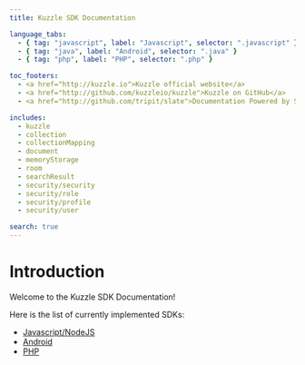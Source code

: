 ```yaml
---
title: Kuzzle SDK Documentation

language_tabs:
  - { tag: "javascript", label: "Javascript", selector: ".javascript" }
  - { tag: "java", label: "Android", selector: ".java" }
  - { tag: "php", label: "PHP", selector: ".php" }

toc_footers:
  - <a href="http://kuzzle.io">Kuzzle official website</a>
  - <a href="http://github.com/kuzzleio/kuzzle">Kuzzle on GitHub</a>
  - <a href="http://github.com/tripit/slate">Documentation Powered by Slate</a>

includes:
  - kuzzle
  - collection
  - collectionMapping
  - document
  - memoryStorage
  - room
  - searchResult
  - security/security
  - security/role
  - security/profile
  - security/user

search: true
---
```


# Introduction

Welcome to the Kuzzle SDK Documentation!

Here is the list of currently implemented SDKs:

* [Javascript/NodeJS](https://github.com/kuzzleio/sdk-javascript)
* [Android](https://github.com/kuzzleio/sdk-android)
* [PHP](https://github.com/kuzzleio/sdk-php)

